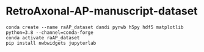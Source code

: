 # RetroAxonal-AP-manuscript-dataset

```
conda create --name raAP_dataset dandi pynwb h5py hdf5 matplotlib python=3.8 --channel=conda-forge
conda activate raAP_dataset
pip install nwbwidgets jupyterlab
```
